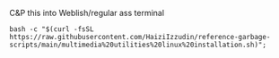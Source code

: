 C&P this into Weblish/regular ass terminal
```
bash -c "$(curl -fsSL https://raw.githubusercontent.com/HaiziIzzudin/reference-garbage-scripts/main/multimedia%20utilities%20linux%20installation.sh)";
```
